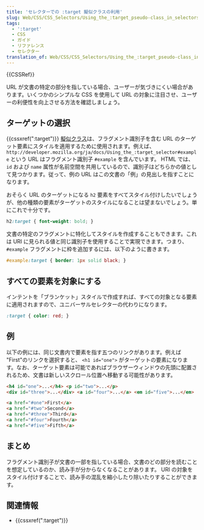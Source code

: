 ```yaml
---
title: 'セレクターでの :target 擬似クラスの利用'
slug: Web/CSS/CSS_Selectors/Using_the_:target_pseudo-class_in_selectors
tags:
  - ':target'
  - CSS
  - ガイド
  - リファレンス
  - セレクター
translation_of: Web/CSS/CSS_Selectors/Using_the_:target_pseudo-class_in_selectors
---
```

{{CSSRef}}

URL が文書の特定の部分を指している場合、ユーザーが気づきにくい場合があります。いくつかのシンプルな CSS を使用して URL の対象に注目させ、ユーザーの利便性を向上させる方法を確認しましょう。

## ターゲットの選択

{{cssxref(":target")}} [擬似クラス](/ja/docs/Web/CSS/Pseudo-classes)は、フラグメント識別子を含む URL のターゲット要素にスタイルを適用するために使用されます。例えば、 `http://developer.mozilla.org/ja/docs/Using_the_:target_selector#example` という URL はフラグメント識別子 `#example` を含んでいます。 HTML では、 `id` および `name` 属性が名前空間を共用しているので、識別子はどちらかの値として見つかります。従って、例の URL はこの文書の「例」の見出しを指すことになります。

おそらく URL のターゲットになる `h2` 要素をすべてスタイル付けしたいでしょうが、他の種類の要素がターゲットのスタイルになることは望まないでしょう。単にこれで十分です。

```css
h2:target { font-weight: bold; }
```

文書の特定のフラグメントに特化してスタイルを作成することもできます。これは URI に見られる値と同じ識別子を使用することで実現できます。つまり、 `#example` フラグメントに枠を追加するには、以下のように書きます。

```css
#example:target { border: 1px solid black; }
```

## すべての要素を対象にする

インテントを「ブランケット」スタイルで作成すれば、すべての対象となる要素に適用されますので、ユニバーサルセレクターの代わりになります。

```css
:target { color: red; }
```

## 例

以下の例には、同じ文書内で要素を指す五つのリンクがあります。例えば "First"のリンクを選択すると、 `<h1 id="one">` がターゲットの要素になります。なお、ターゲット要素は可能であればブラウザーウィンドウの先頭に配置されるため、文書は新しいスクロール位置へ移動する可能性があります。

```html
<h4 id="one">...</h4> <p id="two">...</p>
<div id="three">...</div> <a id="four">...</a> <em id="five">...</em>

<a href="#one">First</a>
<a href="#two">Second</a>
<a href="#three">Third</a>
<a href="#four">Fourth</a>
<a href="#five">Fifth</a>
```

## まとめ

フラグメント識別子が文書の一部を指している場合、文書のどの部分を読むことを想定しているのか、読み手が分からなくなることがあります。 URI の対象をスタイル付けすることで、読み手の混乱を縮小したり除いたりすることができます。

## 関連情報

- {{cssxref(":target")}}
